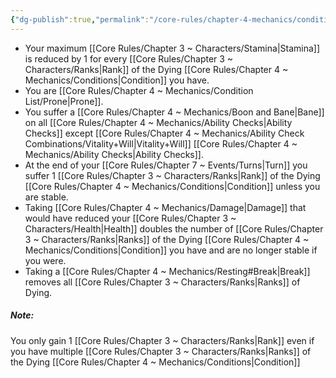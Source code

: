 ```yaml
---
{"dg-publish":true,"permalink":"/core-rules/chapter-4-mechanics/condition-list/dying/"}
---
```


- Your maximum [[Core Rules/Chapter 3 ~ Characters/Stamina\|Stamina]] is reduced by 1 for every [[Core Rules/Chapter 3 ~ Characters/Ranks\|Rank]] of the Dying [[Core Rules/Chapter 4 ~ Mechanics/Conditions\|Condition]] you have.
- You are [[Core Rules/Chapter 4 ~ Mechanics/Condition List/Prone\|Prone]].
- You suffer a [[Core Rules/Chapter 4 ~ Mechanics/Boon and Bane\|Bane]] on all [[Core Rules/Chapter 4 ~ Mechanics/Ability Checks\|Ability Checks]] except [[Core Rules/Chapter 4 ~ Mechanics/Ability Check Combinations/Vitality+Will\|Vitality+Will]] [[Core Rules/Chapter 4 ~ Mechanics/Ability Checks\|Ability Checks]].
- At the end of your [[Core Rules/Chapter 7 ~ Events/Turns\|Turn]] you suffer 1 [[Core Rules/Chapter 3 ~ Characters/Ranks\|Rank]] of the Dying [[Core Rules/Chapter 4 ~ Mechanics/Conditions\|Condition]] unless you are stable.
- Taking [[Core Rules/Chapter 4 ~ Mechanics/Damage\|Damage]] that would have reduced your [[Core Rules/Chapter 3 ~ Characters/Health\|Health]] doubles the number of [[Core Rules/Chapter 3 ~ Characters/Ranks\|Ranks]] of the Dying [[Core Rules/Chapter 4 ~ Mechanics/Conditions\|Condition]] you have and are no longer stable if you were.
- Taking a [[Core Rules/Chapter 4 ~ Mechanics/Resting#Break\|Break]] removes all [[Core Rules/Chapter 3 ~ Characters/Ranks\|Ranks]] of Dying.

##### Note:
You only gain 1 [[Core Rules/Chapter 3 ~ Characters/Ranks\|Rank]] even if you have multiple [[Core Rules/Chapter 3 ~ Characters/Ranks\|Ranks]] of the Dying [[Core Rules/Chapter 4 ~ Mechanics/Conditions\|Condition]]